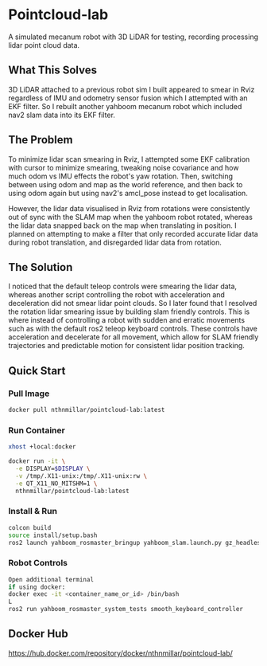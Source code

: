 # Pointcloud-lab

A simulated mecanum robot with 3D LiDAR for testing, recording processing lidar point cloud data.

## What This Solves

3D LiDAR attached to a previous robot sim I built appeared to smear in Rviz regardless of IMU and odometry sensor fusion which I attempted with an EKF filter. So I rebuilt another yahboom mecanum robot which included nav2 slam data into its EKF filter.

## The Problem

To minimize lidar scan smearing in Rviz, I attempted some EKF calibration with cursor to minimize smearing, tweaking noise covariance and how much odom vs IMU effects the robot's yaw rotation. Then, switching between using odom and map as the world reference, and then back to using odom again but using nav2's amcl_pose instead to get localisation.

However, the lidar data visualised in Rviz from rotations were consistently out of sync with the SLAM map when the yahboom robot rotated, whereas the lidar data snapped back on the map when translating in position. I planned on attempting to make a filter that only recorded accurate lidar data during robot translation, and disregarded lidar data from rotation.

## The Solution

I noticed that the default teleop controls were smearing the lidar data, whereas another script controlling the robot with acceleration and deceleration did not smear lidar point clouds. So I later found that I resolved the rotation lidar smearing issue by building slam friendly controls. This is where instead of controlling a robot with sudden and erratic movements such as with the default ros2 teleop keyboard controls. These controls have acceleration and decelerate for all movement, which allow for SLAM friendly trajectories and predictable motion for consistent lidar position tracking.

## Quick Start

### Pull Image
```bash
docker pull nthnmillar/pointcloud-lab:latest
```

### Run Container
```bash
xhost +local:docker

docker run -it \
  -e DISPLAY=$DISPLAY \
  -v /tmp/.X11-unix:/tmp/.X11-unix:rw \
  -e QT_X11_NO_MITSHM=1 \
  nthnmillar/pointcloud-lab:latest
```

### Install & Run

```bash
colcon build
source install/setup.bash
ros2 launch yahboom_rosmaster_bringup yahboom_slam.launch.py gz_headless:=true
```

### Robot Controls

```bash
Open additional terminal
if using docker:
docker exec -it <container_name_or_id> /bin/bash
L
ros2 run yahboom_rosmaster_system_tests smooth_keyboard_controller
```

## Docker Hub

https://hub.docker.com/repository/docker/nthnmillar/pointcloud-lab/
